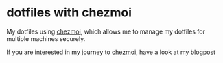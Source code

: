 # dotfiles with chezmoi

My dotfiles using [chezmoi], which allows me to manage my dotfiles for multiple machines securely.

If you are interested in my journey to [chezmoi], have a look at my [blogpost](https://wyssmann.com/blog/2022/08/chezmoi-a-very-cool-tool-to-manage-your-dotfiles/)

[chezmoi]: https://github.com/twpayne/chezmoi/